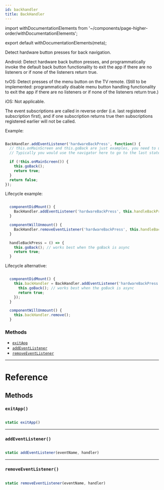 ```yaml
---
id: backhandler
title: BackHandler
---
```


import withDocumentationElements from '~/components/page-higher-order/withDocumentationElements';

export default withDocumentationElements(meta);

Detect hardware button presses for back navigation.

Android: Detect hardware back button presses, and programmatically invoke the default back button functionality to exit the app if there are no listeners or if none of the listeners return true.

tvOS: Detect presses of the menu button on the TV remote. (Still to be implemented: programmatically disable menu button handling functionality to exit the app if there are no listeners or if none of the listeners return true.)

iOS: Not applicable.

The event subscriptions are called in reverse order (i.e. last registered subscription first), and if one subscription returns true then subscriptions registered earlier will not be called.

Example:


```javascript

BackHandler.addEventListener('hardwareBackPress', function() {
  // this.onMainScreen and this.goBack are just examples, you need to use your own implementation here
  // Typically you would use the navigator here to go to the last state.

  if (!this.onMainScreen()) {
    this.goBack();
    return true;
  }
  return false;
});

```


Lifecycle example:


```javascript

  componentDidMount() {
    BackHandler.addEventListener('hardwareBackPress', this.handleBackPress);
  }

  componentWillUnmount() {
    BackHandler.removeEventListener('hardwareBackPress', this.handleBackPress);
  }

  handleBackPress = () => {
    this.goBack(); // works best when the goBack is async
    return true;
  }

```


Lifecycle alternative:


```javascript

  componentDidMount() {
    this.backHandler = BackHandler.addEventListener('hardwareBackPress', () => {
      this.goBack(); // works best when the goBack is async
      return true;
    });
  }

  componentWillUnmount() {
    this.backHandler.remove();
  }

```


### Methods

* [`exitApp`](../backhandler/#exitapp)
* [`addEventListener`](../backhandler/#addeventlistener)
* [`removeEventListener`](../backhandler/#removeeventlistener)

---

# Reference

## Methods

### `exitApp()`


```javascript

static exitApp()

```


---

### `addEventListener()`


```javascript

static addEventListener(eventName, handler)

```


---

### `removeEventListener()`


```javascript

static removeEventListener(eventName, handler)

```


